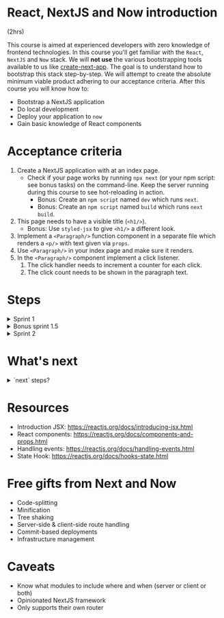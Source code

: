 # React, NextJS and Now introduction

(2hrs)

This course is aimed at experienced developers with zero knowledge of frontend technologies. In this course you'll get familiar with the `React`, `NextJS` and `Now` stack. We will **not use** the various bootstrapping tools available to us like [create-next-app](https://github.com/zeit/create-next-app). The goal is to understand how to bootstrap this stack step-by-step. We will attempt to create the absolute minimum viable product adhering to our acceptance criteria.
After this course you will know how to:

-   Bootstrap a NextJS application
-   Do local development
-   Deploy your application to `now`
-   Gain basic knowledge of React components

# Acceptance criteria

1. Create a NextJS application with at an index page.
    - Check if your page works by running `npx next` (or your npm script: see bonus tasks) on the command-line. Keep the server running during this course to see hot-reloading in action.
        - Bonus: Create an `npm script` named `dev` which runs `next`.
        - Bonus: Create an `npm script` named `build` which runs `next build`.
1. This page needs to have a visible title (`<h1/>`).
    - Bonus: Use `styled-jsx` to give `<h1/>` a different look.
1. Implement a `<Paragraph/>` function component in a separate file which renders a `<p/>` with text given via `props`.
1. Use `<Paragraph/>` in your index page and make sure it renders.
1. In the `<Paragraph/>` component implement a click listener.
    1. The click handler needs to increment a counter for each click.
    1. The click count needs to be shown in the paragraph text.

# Steps

<details>
<summary>Sprint 1</summary>

1. Run `npm init`
1. Run `npm i -S typescript next react react-dom @types/react @types/react-dom @types/node`
1. Create a folder named `pages` at the root of your project
1. Create a file called `index.tsx` in the `pages` folder
    - Tip: React components: https://reactjs.org/docs/components-and-props.html
    - Tip: Introduction JSX: https://reactjs.org/docs/introducing-jsx.html
1. Run `npx next`
1. Open a browser and check your result

</details>

<details>
<summary>Bonus sprint 1.5</summary>

1. Create npm script named `dev` which runs the `next` command
1. Create npm script named `build` which runs the `next build` command
1. Test that your npm scripts work correctly
1. Bonus: Give your components a different styling
    - Tip: styled-jsx: https://nextjs.org/docs#built-in-css-support

</details>

<details>
<summary>Sprint 2</summary>

1. Create a folder named `components`
1. Create a file named `Paragraph.tsx` in the folder `components`
1. Include `<Paragraph/>` component in `index.tsx`
1. Implement a click handler for this paragraph and store the number of clicks in a state.
    - Tip: Handling events: https://reactjs.org/docs/handling-events.html
    - Tip: State Hook: https://reactjs.org/docs/hooks-state.html
1. Run `now`
1. Open the URL created by `now` in a browser

</details>

# What's next

<details>
<summary>`next` steps?</summary>

1. Research the possbilities with `next.config.js` configuration.
    - How to set environment variables
    - How to set local environment variables
        - Tip: [dotenv](https://www.npmjs.com/package/dotenv) is included in NextJS
1. Research the possibilities with `now.json` configuration.
    - How to set environment variables using `now secrets`
    - How to configure custom routes

</details>

# Resources

-   Introduction JSX: https://reactjs.org/docs/introducing-jsx.html
-   React components: https://reactjs.org/docs/components-and-props.html
-   Handling events: https://reactjs.org/docs/handling-events.html
-   State Hook: https://reactjs.org/docs/hooks-state.html

# Free gifts from Next and Now

-   Code-splitting
-   Minification
-   Tree shaking
-   Server-side & client-side route handling
-   Commit-based deployments
-   Infrastructure management

# Caveats

-   Know what modules to include where and when (server or client or both)
-   Opinionated NextJS framework
-   Only supports their own router
